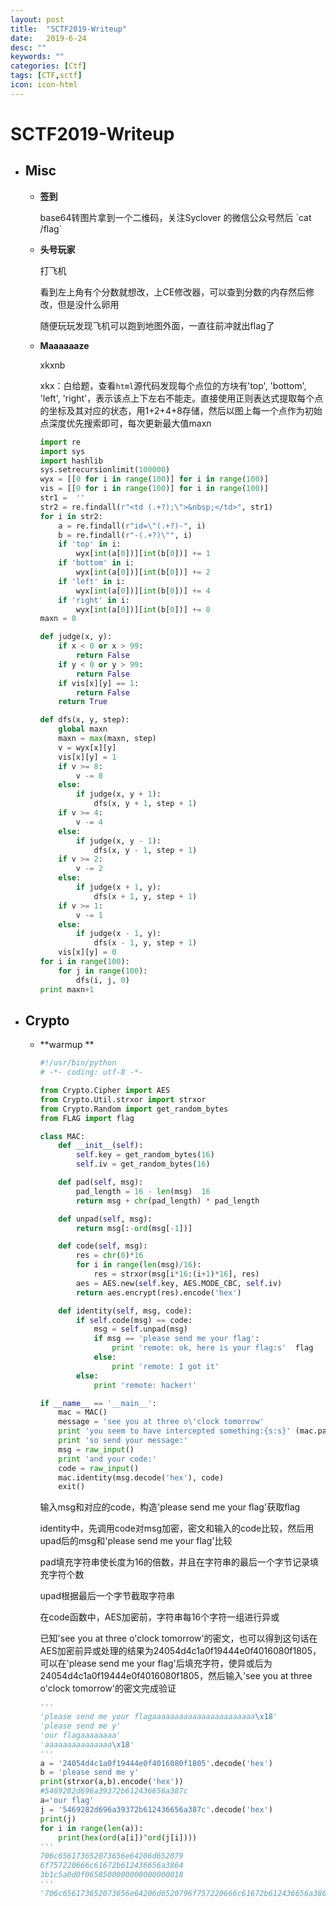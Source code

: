 ```yaml
---
layout: post
title:  "SCTF2019-Writeup"
date:   2019-6-24
desc: ""
keywords: ""
categories: [Ctf]
tags: [CTF,sctf]
icon: icon-html
---
```


# SCTF2019-Writeup

* ## Misc

  * **签到**

    base64转图片拿到一个二维码，关注Syclover 的微信公众号然后 \`cat /flag\` 

  * **头号玩家**

    打飞机

    看到左上角有个分数就想改，上CE修改器，可以查到分数的内存然后修改，但是没什么卵用

    随便玩玩发现飞机可以跑到地图外面，一直往前冲就出flag了

  * **Maaaaaaze**

    xkxnb

    xkx：白给题，查看`html`源代码发现每个点位的方块有'top', 'bottom', 'left', 'right'，表示该点上下左右不能走。直接使用正则表达式提取每个点的坐标及其对应的状态，用1+2+4+8存储，然后以图上每一个点作为初始点深度优先搜索即可，每次更新最大值maxn

    ```python
    import re
    import sys
    import hashlib
    sys.setrecursionlimit(100000)
    wyx = [[0 for i in range(100)] for i in range(100)]
    vis = [[0 for i in range(100)] for i in range(100)]
    str1 =	''
    str2 = re.findall(r"<td (.+?);\">&nbsp;</td>", str1)
    for i in str2:
    	a = re.findall(r"id=\"(.+?)-", i)
    	b = re.findall(r"-(.+?)\"", i)
    	if 'top' in i:
    		wyx[int(a[0])][int(b[0])] += 1
    	if 'bottom' in i:
    		wyx[int(a[0])][int(b[0])] += 2
    	if 'left' in i:
    		wyx[int(a[0])][int(b[0])] += 4
    	if 'right' in i:
    		wyx[int(a[0])][int(b[0])] += 8
    maxn = 0
    
    def judge(x, y):
    	if x < 0 or x > 99:
    		return False
    	if y < 0 or y > 99:
    		return False
    	if vis[x][y] == 1:
    		return False
    	return True
    
    def dfs(x, y, step):
    	global maxn
    	maxn = max(maxn, step)
    	v = wyx[x][y]
    	vis[x][y] = 1
    	if v >= 8:
    		v -= 8
    	else:
    		if judge(x, y + 1):
    			dfs(x, y + 1, step + 1)
    	if v >= 4:
    		v -= 4
    	else:
    		if judge(x, y - 1):
    			dfs(x, y - 1, step + 1)
    	if v >= 2:
    		v -= 2
    	else:
    		if judge(x + 1, y):
    			dfs(x + 1, y, step + 1)
    	if v >= 1:
    		v -= 1
    	else:
    		if judge(x - 1, y):
    			dfs(x - 1, y, step + 1)
    	vis[x][y] = 0
    for i in range(100):
    	for j in range(100):
    		dfs(i, j, 0)
    print maxn+1
    ```

* ## Crypto

  * **warmup **

    ```python
    #!/usr/bin/python
    # -*- coding: utf-8 -*-
    
    from Crypto.Cipher import AES
    from Crypto.Util.strxor import strxor
    from Crypto.Random import get_random_bytes
    from FLAG import flag
    
    class MAC:
        def __init__(self):
            self.key = get_random_bytes(16)
            self.iv = get_random_bytes(16)
    
        def pad(self, msg):
            pad_length = 16 - len(msg)  16
            return msg + chr(pad_length) * pad_length
    
        def unpad(self, msg):
            return msg[:-ord(msg[-1])]
    
        def code(self, msg):
            res = chr(0)*16
            for i in range(len(msg)/16):
                res = strxor(msg[i*16:(i+1)*16], res)
            aes = AES.new(self.key, AES.MODE_CBC, self.iv)
            return aes.encrypt(res).encode('hex')
    
        def identity(self, msg, code):
            if self.code(msg) == code:
                msg = self.unpad(msg)
                if msg == 'please send me your flag':
                    print 'remote: ok, here is your flag:s'  flag
                else:
                    print 'remote: I got it'
            else:
                print 'remote: hacker!'
    
    if __name__ == '__main__':
        mac = MAC()
        message = 'see you at three o\'clock tomorrow'
        print 'you seem to have intercepted something:{s:s}' (mac.pad(message).encode('hex'), mac.code(mac.pad(message)))
        print 'so send your message:'
        msg = raw_input()
        print 'and your code:'
        code = raw_input()
        mac.identity(msg.decode('hex'), code)
        exit()
    
    ```

    输入msg和对应的code，构造'please send me your flag'获取flag

    identity中，先调用code对msg加密，密文和输入的code比较，然后用upad后的msg和'please send me your flag'比较

    pad填充字符串使长度为16的倍数，并且在字符串的最后一个字节记录填充字符个数

    upad根据最后一个字节截取字符串

    在code函数中，AES加密前，字符串每16个字符一组进行异或

    已知'see you at three o\'clock tomorrow'的密文，也可以得到这句话在AES加密前异或处理的结果为24054d4c1a0f19444e0f4016080f1805，可以在'please send me your flag'后填充字符，使异或后为24054d4c1a0f19444e0f4016080f1805，然后输入'see you at three o\'clock tomorrow'的密文完成验证

    ```python
    '''
    'please send me your flagaaaaaaaaaaaaaaaaaaaaaaa\x18'
    'please send me y'
    'our flagaaaaaaaa'
    'aaaaaaaaaaaaaaa\x18'
    '''
    a = '24054d4c1a0f19444e0f4016080f1805'.decode('hex')
    b = 'please send me y'
    print(strxor(a,b).encode('hex'))
    #5469282d696a39372b612436656a387c
    a='our flag'
    j = '5469282d696a39372b612436656a387c'.decode('hex')
    print(j)
    for i in range(len(a)):
    	print(hex(ord(a[i])^ord(j[i])))
    '''
    706c656173652073656e64206d652079
    6f757220666c61672b612436656a3864
    3b1c5a0d0f0658500000000000000018
    '''
    '706c656173652073656e64206d6520796f757220666c61672b612436656a38643b1c5a0d0f0658500000000000000018'
    ```